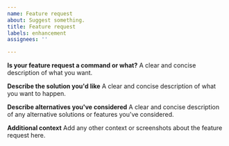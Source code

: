 ```yaml
---
name: Feature request
about: Suggest something.
title: Feature request
labels: enhancement
assignees: ''

---
```


**Is your feature request a command or what?**
A clear and concise description of what you want.

**Describe the solution you'd like**
A clear and concise description of what you want to happen.

**Describe alternatives you've considered**
A clear and concise description of any alternative solutions or features you've considered.

**Additional context**
Add any other context or screenshots about the feature request here.
